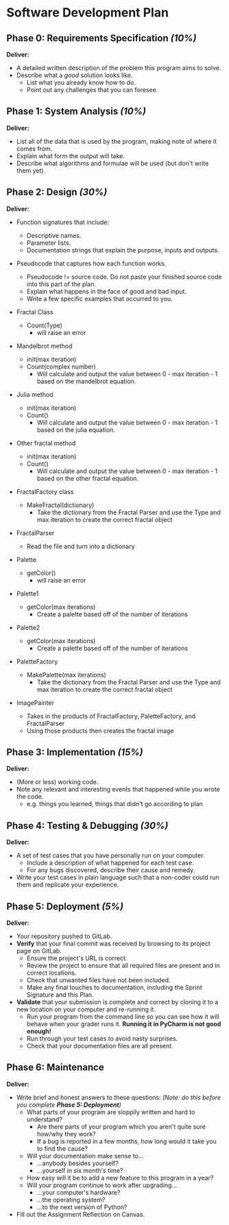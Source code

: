 # Software Development Plan

## Phase 0: Requirements Specification *(10%)*

**Deliver:**

*   A detailed written description of the problem this program aims to solve.
*   Describe what a *good* solution looks like.
    *   List what you already know how to do.
    *   Point out any challenges that you can foresee.


## Phase 1: System Analysis *(10%)*

**Deliver:**

*   List all of the data that is used by the program, making note of where it comes from.
*   Explain what form the output will take.
*   Describe what algorithms and formulae will be used (but don't write them yet).


## Phase 2: Design *(30%)*

**Deliver:**

*   Function signatures that include:
    *   Descriptive names.
    *   Parameter lists.
    *   Documentation strings that explain the purpose, inputs and outputs.
*   Pseudocode that captures how each function works.
    *   Pseudocode != source code.  Do not paste your finished source code into this part of the plan.
    *   Explain what happens in the face of good and bad input.
    *   Write a few specific examples that occurred to you.


* Fractal Class
  * Count(Type)
    * will raise an error

* Mandelbrot method
  * init(max iteration) 
  * Count(complex number)
    * Will calculate and output the value between 0 - max iteration - 1 based on the mandelbrot equation.

* Julia method
  * init(max iteration) 
  * Count()
    * Will calculate and output the value between 0 - max iteration - 1 based on the julia equation.

* Other fractal method
  * init(max iteration) 
  * Count()
    * Will calculate and output the value between 0 - max iteration - 1 based on the other fractal equation.

* FractalFactory class
  * MakeFractal(dictionary)
    * Take the dictionary from the Fractal Parser and use the Type and max iteration to create the correct fractal
object

* FractalParser
  * Read the file and turn into a dictionary

* Palette
    * getColor()
        * will raise an error

* Palette1
  * getColor(max iterations)
    * Create a palette based off of the number of iterations

* Palette2
  * getColor(max iterations)
    * Create a palette based off of the number of iterations

* PaletteFactory
  * MakePalette(max iterations)
    * Take the dictionary from the Fractal Parser and use the Type and max iteration to create the correct fractal
object

* ImagePainter
  * Takes in the products of FractalFactory, PaletteFactory, and FractalParser
  * Using those products then creates the fractal image
    



## Phase 3: Implementation *(15%)*

**Deliver:**

*   (More or less) working code.
*   Note any relevant and interesting events that happened while you wrote the code.
    *   e.g. things you learned, things that didn't go according to plan


## Phase 4: Testing & Debugging *(30%)*

**Deliver:**

*   A set of test cases that you have personally run on your computer.
    *   Include a description of what happened for each test case.
    *   For any bugs discovered, describe their cause and remedy.
*   Write your test cases in plain language such that a non-coder could run them and replicate your experience.


## Phase 5: Deployment *(5%)*

**Deliver:**

*   Your repository pushed to GitLab.
*   **Verify** that your final commit was received by browsing to its project page on GitLab.
    *   Ensure the project's URL is correct.
    *   Review the project to ensure that all required files are present and in correct locations.
    *   Check that unwanted files have not been included.
    *   Make any final touches to documentation, including the Sprint Signature and this Plan.
*   **Validate** that your submission is complete and correct by cloning it to a new location on your computer and re-running it.
	*	Run your program from the command line so you can see how it will behave when your grader runs it.  **Running it in PyCharm is not good enough!**
    *   Run through your test cases to avoid nasty surprises.
    *   Check that your documentation files are all present.


## Phase 6: Maintenance

**Deliver:**

*   Write brief and honest answers to these questions: *(Note: do this before you complete **Phase 5: Deployment**)*
    *   What parts of your program are sloppily written and hard to understand?
        *   Are there parts of your program which you aren't quite sure how/why they work?
        *   If a bug is reported in a few months, how long would it take you to find the cause?
    *   Will your documentation make sense to...
        *   ...anybody besides yourself?
        *   ...yourself in six month's time?
    *   How easy will it be to add a new feature to this program in a year?
    *   Will your program continue to work after upgrading...
        *   ...your computer's hardware?
        *   ...the operating system?
        *   ...to the next version of Python?
*   Fill out the Assignment Reflection on Canvas.
